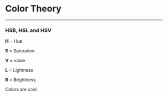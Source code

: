 # Color Theory 

---

### HSB, HSL and HSV 

**H** = Hue 

**S** = Saturation 

**V** = value 

**L** = Lightness 

**B** = Brightness 

Colors are cool.
